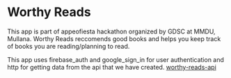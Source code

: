 # Worthy Reads

This app is part of appeofiesta hackathon organized by GDSC at MMDU, Mullana.
Worthy Reads reccomends good books and helps you keep track of books you are reading/planning to read.

This app uses firebase_auth and google_sign_in for user authentication and http for getting data from the api that we have created.
[worthy-reads-api](https://book-api-worthyreads.herokuapp.com/books)